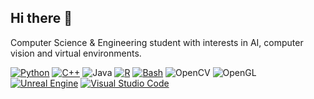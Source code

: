 ## Hi there 👋

Computer Science & Engineering student with interests in AI, computer vision and virtual environments.

[![Python](https://img.shields.io/badge/Python-3776AB?logo=python&logoColor=fff)](#)
[![C++](https://img.shields.io/badge/C++-%2300599C.svg?logo=c%2B%2B&logoColor=white)](#)
![Java](https://img.shields.io/badge/-Java-ff961f?style=flat&logoColor=white&logo=openjdk)
[![R](https://img.shields.io/badge/R-%23276DC3.svg?logo=r&logoColor=white)](#)
[![Bash](https://img.shields.io/badge/Bash-4EAA25?logo=gnubash&logoColor=fff)](#)
![OpenCV](https://img.shields.io/badge/opencv-%23white.svg?logo=opencv&logoColor=white)
![OpenGL](https://img.shields.io/badge/OpenGL-%23FFFFFF.svg?logo=opengl)
[![Unreal Engine](https://img.shields.io/badge/Unreal%20Engine-%23313131.svg?logo=unrealengine&logoColor=white)](#)
[![Visual Studio Code](https://custom-icon-badges.demolab.com/badge/VSCode-0078d7.svg?logo=vsc&logoColor=white)](#)
